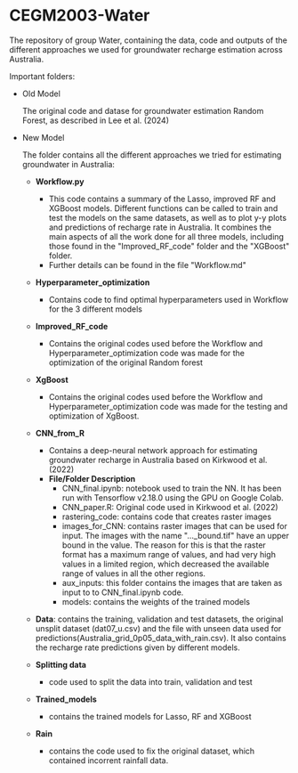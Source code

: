 # CEGM2003-Water

The repository of group Water, containing the data, code and outputs of the different approaches we used for groundwater recharge estimation across Australia. 

Important folders:

* Old Model

    The original code and datase for groundwater estimation Random Forest, as described in Lee et al. (2024) 

- New Model

  The folder contains all the different approaches we tried for estimating groundwater in Australia:

  - **Workflow.py**
    - This code contains a summary of the Lasso, improved RF and XGBoost models. Different functions can be called to train and test the models on the same datasets, as well as to plot y-y plots and predictions of recharge rate in Australia. It combines the main aspects of all the work done for all three models, including those found in the "Improved_RF_code" folder and the "XGBoost" folder.
    - Further details can be found in the file "Workflow.md"

  - **Hyperparameter_optimization** 
    - Contains code to find optimal hyperparameters used in Workflow for the 3 different models  

  - **Improved_RF_code**
    - Contains the original codes used before the Workflow and Hyperparameter_optimization code was made for the optimization of the original Random forest
    
  - **XgBoost**
    - Contains the original codes used before the Workflow and Hyperparameter_optimization code was made for the testing and optimization of XgBoost. 

  - **CNN_from_R**
    - Contains a deep-neural network approach for estimating groundwater recharge in Australia based on Kirkwood et al. (2022)
    - **File/Folder Description**
      - CNN_final.ipynb: notebook used to train the NN. It has been run with Tensorflow v2.18.0 using the GPU on Google Colab.
      - CNN_paper.R: Original code used in Kirkwood et al. (2022)
      - rastering_code: contains code that creates raster images
      - images_for_CNN: contains raster images that can be used for input. The images with the name "..._bound.tif" have an upper bound in the value. The reason for this is that the raster format has a maximum range of values, and had very high values in a limited region, which decreased the available range of values in all the other regions.
      - aux_inputs: this folder contains the images that are taken as input to to CNN_final.ipynb code.
      - models: contains the weights of the trained models

  - **Data**: contains the training, validation and test datasets, the original unsplit dataset (dat07_u.csv) and the file with unseen data used for predictions(Australia_grid_0p05_data_with_rain.csv). It also contains the recharge rate predictions given by different models.

  - **Splitting data**
    - code used to split the data into train, validation and test

  - **Trained_models**
    - contains the trained models for Lasso, RF and XGBoost

  - **Rain**
    - contains the code used to fix the original dataset, which contained incorrent rainfall data.
  